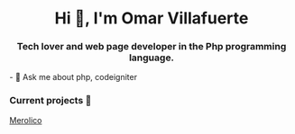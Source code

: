 <h1 align="center">Hi 👋, I'm Omar Villafuerte</h1>
<h3 align="center">Tech lover and web page developer in the Php programming language.</h3>
- 💬 Ask me about php, codeigniter

### Current projects 🚀
[Merolico](https://merolico.app)
